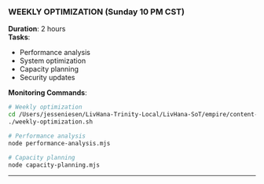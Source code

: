 ### WEEKLY OPTIMIZATION (Sunday 10 PM CST)

**Duration**: 2 hours  
**Tasks**:

- Performance analysis
- System optimization
- Capacity planning
- Security updates

**Monitoring Commands**:

```bash
# Weekly optimization
cd /Users/jesseniesen/LivHana-Trinity-Local/LivHana-SoT/empire/content-engine
./weekly-optimization.sh

# Performance analysis
node performance-analysis.mjs

# Capacity planning
node capacity-planning.mjs
```

---

